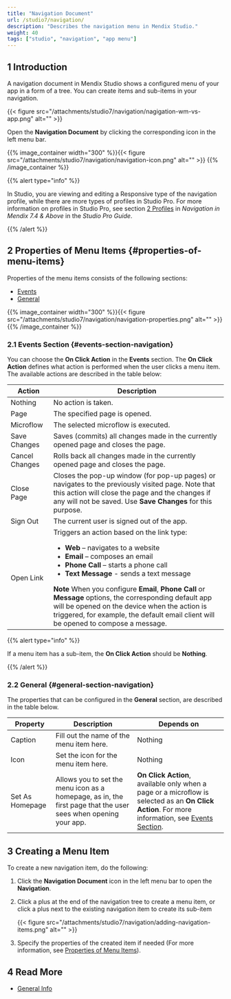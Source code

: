 ```yaml
---
title: "Navigation Document"
url: /studio7/navigation/
description: "Describes the navigation menu in Mendix Studio."
weight: 40
tags: ["studio", "navigation", "app menu"]
---
```


## 1 Introduction 

A navigation document in Mendix Studio shows a configured menu of your app in a form of a tree. You can create items and sub-items in your navigation. 

{{< figure src="/attachments/studio7/navigation/nagigation-wm-vs-app.png" alt="" >}}

Open the **Navigation Document** by clicking the corresponding icon in the left menu bar.

{{% image_container width="300" %}}{{< figure src="/attachments/studio7/navigation/navigation-icon.png" alt="" >}}
{{% /image_container %}}

{{% alert type="info" %}}

In Studio, you are viewing and editing a Responsive type of the navigation profile, while there are more types of profiles in Studio Pro. For more information on profiles in Studio Pro, see section [2 Profiles](/refguide7/navigation/#profiles) in *Navigation in Mendix 7.4 & Above* in the *Studio Pro Guide*. 

{{% /alert %}}

## 2 Properties of Menu Items {#properties-of-menu-items}

Properties of the menu items consists of the following sections:

* [Events](#events-section-navigation) 
* [General](#general-section-navigation) 

{{% image_container width="300" %}}{{< figure src="/attachments/studio7/navigation/navigation-properties.png" alt="" >}}
{{% /image_container %}}

### 2.1 Events Section {#events-section-navigation}

You can choose the **On Click Action** in the **Events** section. The **On Click Action** defines what action is performed when the user clicks a menu item. The available actions are described in the table below:

| Action         | Description                                                  |
| -------------- | ------------------------------------------------------------ |
| Nothing        | No action is taken.                                          |
| Page           | The specified page is opened.                                |
| Microflow      | The selected microflow is executed.                          |
| Save Changes   | Saves (commits) all changes made in the currently opened page and closes the page. |
| Cancel Changes | Rolls back all changes made in the currently opened page and closes the page. |
| Close Page     | Closes the pop-up window (for pop-up pages) or navigates to the previously visited page. Note that this action will close the page and the changes if any will not be saved. Use **Save Changes** for this purpose. |
| Sign Out       | The current user is signed out of the app.                   |
| Open Link      | Triggers an action based on the link type: <ul><li>**Web** – navigates to a website </li><li>**Email** – composes an email</li><li>**Phone Call** – starts a phone call</li><li>**Text Message** - sends a text message</li></ul>**Note** When you configure **Email**, **Phone Call** or **Message** options, the corresponding default app will be opened on the device when the action is triggered, for example, the default email client will be opened to compose a message. |

{{% alert type="info" %}}

If a menu item has a sub-item, the **On Click Action** should be **Nothing**. 

{{% /alert %}}

### 2.2 General {#general-section-navigation}

The properties that can be configured in the **General** section, are described in the table below.

| Property        | Description                                                  | Depends on                                                   |
| --------------- | ------------------------------------------------------------ | ------------------------------------------------------------ |
| Caption         | Fill out the name of the menu item here.                     | Nothing                                                      |
| Icon            | Set the icon for the menu item here.                         | Nothing                                                      |
| Set As Homepage | Allows you to set the menu icon as a homepage, as in, the first page that the user sees when opening your app. | **On Click Action**, available only when a page or a microflow is selected as an **On Click Action**. For more information, see [Events Section](#events-section-navigation). |

## 3 Creating a Menu Item

To create a new navigation item, do the following:

1. Click the **Navigation Document** icon in the left menu bar to open the **Navigation**.

2.  Click a plus at the end of the navigation tree to create a menu item, or click a plus next to the existing navigation item to create its sub-item

    {{< figure src="/attachments/studio7/navigation/adding-navigation-items.png" alt="" >}}

3. Specify the properties of the created item if needed (For more information, see [Properties of Menu Items](#properties-of-menu-items)). 

## 4 Read More

* [General Info](/studio7/general/)
